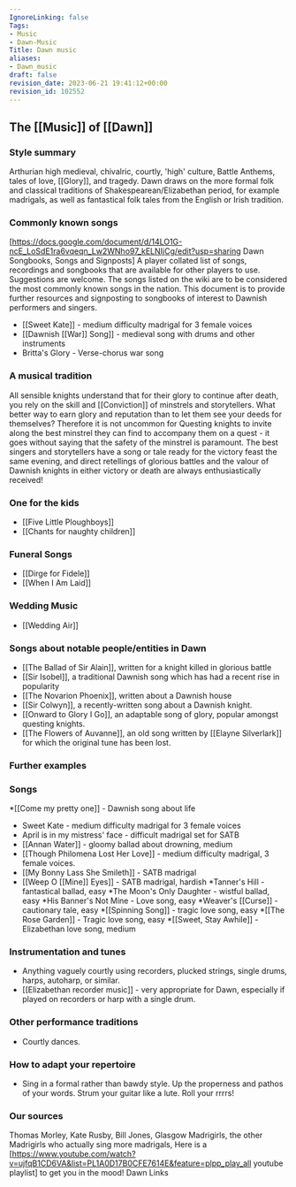 ```yaml
---
IgnoreLinking: false
Tags:
- Music
- Dawn-Music
Title: Dawn music
aliases:
- Dawn_music
draft: false
revision_date: 2023-06-21 19:41:12+00:00
revision_id: 102552
---
```


## The [[Music]] of [[Dawn]]
### Style summary
Arthurian high medieval, chivalric, courtly, 'high' culture, Battle Anthems, tales of love, [[Glory]], and tragedy. 
Dawn draws on the more formal folk and classical traditions of Shakespearean/Elizabethan period, for example madrigals, as well as fantastical folk tales from the English or Irish tradition.
### Commonly known songs
[https://docs.google.com/document/d/14LO1G-ncE_LoSdE1ra6vqeqn_Lw2WNho97_kELNIjCg/edit?usp=sharing Dawn Songbooks, Songs and Signposts] A player collated list of songs, recordings and songbooks that are available for other players to use. Suggestions are welcome. The songs listed on the wiki are to be considered the most commonly known songs in the nation. This document is to provide further resources and signposting to songbooks of interest to Dawnish performers and singers.
* [[Sweet Kate]] - medium difficulty madrigal for 3 female voices 
* [[Dawnish [[War]] Song]] - medieval song with drums and other instruments
* Britta's Glory - Verse-chorus war song
### A musical tradition
All sensible knights understand that for their glory to continue after death, you rely on the skill and [[Conviction]] of minstrels and storytellers. What better way to earn glory and reputation than to let them see your deeds for themselves? Therefore it is not uncommon for Questing knights to invite along the best minstrel they can find to accompany them on a quest - it goes without saying that the safety of the minstrel is paramount. The best singers and storytellers have a song or tale ready for the victory feast the same evening, and direct retellings of glorious battles and the valour of Dawnish knights in either victory or death are always enthusiastically received!
### One for the kids
* [[Five Little Ploughboys]]
* [[Chants for naughty children]]
### Funeral Songs
* [[Dirge for Fidele]]
* [[When I Am Laid]]
### Wedding Music
* [[Wedding Air]]
### Songs about notable people/entities in Dawn
* [[The Ballad of Sir Alain]], written for a knight killed in glorious battle
* [[Sir Isobel]], a traditional Dawnish song which has had a recent rise in popularity
* [[The Novarion Phoenix]], written about a Dawnish house
* [[Sir Colwyn]], a recently-written song about a Dawnish knight.
* [[Onward to Glory I Go]], an adaptable song of glory, popular amongst questing knights.
* [[The Flowers of Auvanne]], an old song written by [[Elayne Silverlark]] for which the original tune has been lost.
### Further examples
### Songs
*[[Come my pretty one]] - Dawnish song about life
* Sweet Kate - medium difficulty madrigal for 3 female voices 
* April is in my mistress' face - difficult madrigal set for SATB
* [[Annan Water]] - gloomy ballad about drowning, medium
* [[Though Philomena Lost Her Love]] - medium difficulty madrigal, 3 female voices.
* [[My Bonny Lass She Smileth]] - SATB madrigal
* [[Weep O [[Mine]] Eyes]] - SATB madrigal, hardish
*Tanner's Hill - fantastical ballad, easy
*The Moon's Only Daughter - wistful ballad, easy
*His Banner's Not Mine - Love song, easy
*Weaver's [[Curse]] - cautionary tale, easy
*[[Spinning Song]] - tragic love song, easy
*[[The Rose Garden]] - Tragic love song, easy
*[[Sweet, Stay Awhile]] - Elizabethan love song, medium
### Instrumentation and tunes
* Anything vaguely courtly using recorders, plucked strings, single drums, harps, autoharp, or similar.
* [[Elizabethan recorder music]] - very appropriate for Dawn, especially if played on recorders or harp with a single drum.
### Other performance traditions
* Courtly dances.
### How to adapt your repertoire
* Sing in a formal rather than bawdy style. Up the properness and pathos of your words. Strum your guitar like a lute. Roll your rrrrs!
### Our sources
Thomas Morley, Kate Rusby, Bill Jones, Glasgow Madrigirls, the other Madrigirls who actually sing more madrigals,
Here is a [https://www.youtube.com/watch?v=ujfqB1CD6VA&list=PL1A0D17B0CFE7614E&feature=plpp_play_all youtube playlist] to get you in the mood! 
Dawn Links